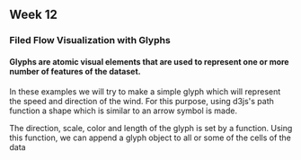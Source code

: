 ## Week 12
### Filed Flow Visualization with Glyphs
#### Glyphs are atomic visual elements that are used to represent one or more number of features of the dataset.
<p>In these examples we will try to make a simple glyph which will
represent the speed and direction of the wind.
For this purpose, using d3js's path function a shape
which is similar to an arrow symbol is made.
</p>
<p>
The direction, scale, color and length of the glyph is set 
by a function. Using this function, we can append a 
glyph object to all or some of the cells of the data
</p>
